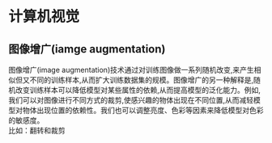 计算机视觉
=========
图像增广(iamge augmentation)
------
图像增广(image augmentation)技术通过对训练图像做一系列随机改变,来产生相似但又不同的训练样本,从而扩大训练数据集的规模。图像增广的另一种解释是,随机改变训练样本可以降低模型对某些属性的依赖,从而提高模型的泛化能力。例如,我们可以对图像进行不同方式的裁剪,使感兴趣的物体出现在不同位置,从而减轻模型对物体出现位置的依赖性。我们也可以调整亮度、色彩等因素来降低模型对色彩的敏感度。<br>
比如：翻转和裁剪<br>


